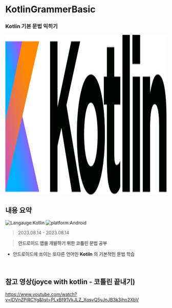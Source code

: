 # KotlinGrammerBasic
### Kotlin 기본 문법 익히기
<img src="Kotlin.png" alt="Whole Screen" width="1280px" height="500px">

## 내용 요약
![Langauge:Kotlin](https://img.shields.io/badge/Language-Kotlin-orange) ![platform:Android](https://img.shields.io/badge/Platform-Android-red)
> 2023.08.14 - 2023.08.14   
 
> **안드로이드 앱을 개발하기 위한 코틀린 문법 공부**
* 안드로이드에 쓰이는 또다른 언어인 **Kotiln** 의 기본적인 문법 학습
<br>

## 참고 영상(joyce with kotlin - 코틀린 끝내기)
https://www.youtube.com/watch?v=IDVnZPjRCYg&list=PLxBf91VkJLZ_XosvQ5yJnJB3k3iho2XbV
